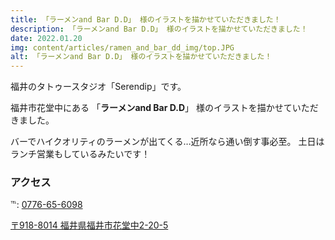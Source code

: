 ```yaml
---
title: 「ラーメンand Bar D.D」 様のイラストを描かせていただきました！
description: 「ラーメンand Bar D.D」 様のイラストを描かせていただきました！
date: 2022.01.20
img: content/articles/ramen_and_bar_dd_img/top.JPG
alt: 「ラーメンand Bar D.D」 様のイラストを描かせていただきました！
---
```


福井のタトゥースタジオ「Serendip」です。

福井市花堂中にある 「**ラーメンand Bar D.D**」 様のイラストを描かせていただきました。


バーでハイクオリティのラーメンが出てくる…近所なら通い倒す事必至。
土日はランチ営業もしているみたいです！


### アクセス

℡: [0776-65-6098](tel:0776-65-6098)

[〒918-8014  福井県福井市花堂中2-20-5](https://goo.gl/maps/dAyYwbtjf9kGotrD8)
